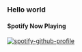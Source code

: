 ### Hello world

#### Spotify Now Playing
[![spotify-github-profile](https://spotify-github-profile.kittinanx.com/api/view?uid=1393925530&cover_image=true&theme=default&show_offline=false&background_color=121212&interchange=false)](https://github.com/kittinan/spotify-github-profile)
